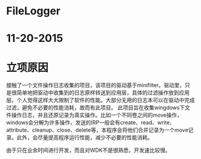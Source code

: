 # FileLogger

11-20-2015
==========

# 立项原因
  接触了一个文件操作日志收集的项目，该项目的驱动基于minifilter。驱动里，只是很简单地把驱动中收集到的日志原样转送到应用层，具体的过滤操作放到应用层。个人觉得这样大大限制了软件的性能。大部分无用的日志本可以在驱动中完成过滤，避免不必要的性能消耗，故而有此项目。
  此项目旨在收集wingdows下文件操作日志，并且还原记录为真实操作。比如一个不同卷之间的move操作，windows会分解为许多操作，发送的IRP一般会有create、read、write、attribute、cleanup、close、delete等，本程序会将他们合并记录为一个move记录。此外，会尽量提高程序运行性能，减少不必要的性能消耗。
  
  由于只在业余时间进行开发，而且对WDK不是很熟悉，开发速比较慢。